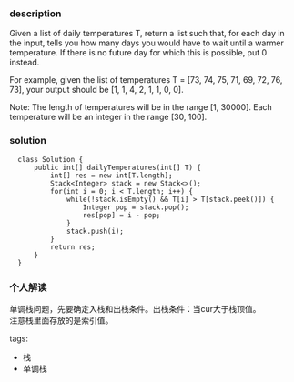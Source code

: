 ### description    
Given a list of daily temperatures T, return a list such that, for each day in the input, tells you how many days you would have to wait until a warmer temperature. If there is no future day for which this is possible, put 0 instead.  
  
For example, given the list of temperatures T = [73, 74, 75, 71, 69, 72, 76, 73], your output should be [1, 1, 4, 2, 1, 1, 0, 0].  
  
Note: The length of temperatures will be in the range [1, 30000]. Each temperature will be an integer in the range [30, 100].    
### solution    
```    
  class Solution {  
      public int[] dailyTemperatures(int[] T) {  
          int[] res = new int[T.length];  
          Stack<Integer> stack = new Stack<>();  
          for(int i = 0; i < T.length; i++) {  
              while(!stack.isEmpty() && T[i] > T[stack.peek()]) {  
                  Integer pop = stack.pop();  
                  res[pop] = i - pop;  
              }  
              stack.push(i);  
          }  
          return res;  
      }  
  }  
```    
    
### 个人解读    
  单调栈问题，先要确定入栈和出栈条件。出栈条件：当cur大于栈顶值。  
  注意栈里面存放的是索引值。  
    
tags:    
  -  栈  
  -  单调栈  
